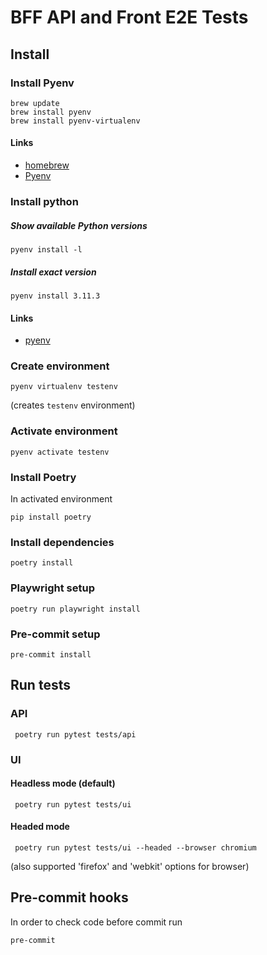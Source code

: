 # BFF API and Front E2E Tests

## Install

### Install Pyenv

```shell
brew update
brew install pyenv
brew install pyenv-virtualenv
```

#### Links

* [homebrew](https://brew.sh/)
* [Pyenv](https://github.com/pyenv/pyenv#homebrew-in-macos)

### Install python

##### Show available Python versions
```shell
pyenv install -l
```
##### Install exact version
```shell
pyenv install 3.11.3
```
#### Links
* [pyenv](https://github.com/pyenv/pyenv)

### Create environment

```shell
pyenv virtualenv testenv
```
(creates `testenv` environment)

### Activate environment

```shell
pyenv activate testenv

```

### Install Poetry

In activated environment
```shell
pip install poetry
```

### Install dependencies
```shell
poetry install
```

### Playwright setup
```shell
poetry run playwright install
```

### Pre-commit setup
```shell
pre-commit install
```

## Run tests

### API

```shell
 poetry run pytest tests/api
```

### UI

#### Headless mode (default)
```shell
 poetry run pytest tests/ui
```

#### Headed mode
```shell
 poetry run pytest tests/ui --headed --browser chromium
```
(also supported 'firefox' and 'webkit' options for browser)

## Pre-commit hooks

In order to check code before commit run
```shell
pre-commit
```
